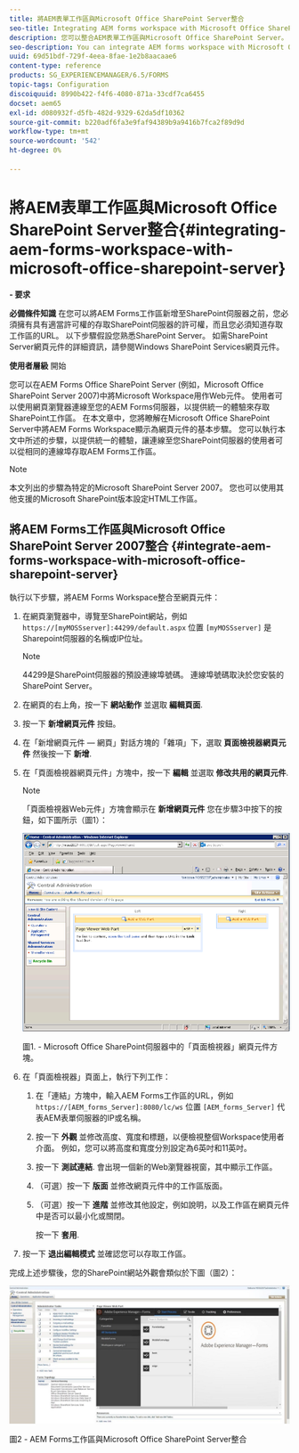 ```yaml
---
title: 將AEM表單工作區與Microsoft Office SharePoint Server整合
seo-title: Integrating AEM forms workspace with Microsoft Office SharePoint Server
description: 您可以整合AEM表單工作區與Microsoft Office SharePoint Server。
seo-description: You can integrate AEM forms workspace with Microsoft Office SharePoint Server.
uuid: 69d51bdf-729f-4eea-8fae-1e2b8aacaae6
content-type: reference
products: SG_EXPERIENCEMANAGER/6.5/FORMS
topic-tags: Configuration
discoiquuid: 8990b422-f4f6-4080-871a-33cdf7ca6455
docset: aem65
exl-id: d080932f-d5fb-482d-9329-62da5df10362
source-git-commit: b220adf6fa3e9faf94389b9a9416b7fca2f89d9d
workflow-type: tm+mt
source-wordcount: '542'
ht-degree: 0%

---
```


# 將AEM表單工作區與Microsoft Office SharePoint Server整合{#integrating-aem-forms-workspace-with-microsoft-office-sharepoint-server}

**- 要求**

**必備條件知識**
在您可以將AEM Forms工作區新增至SharePoint伺服器之前，您必須擁有具有適當許可權的存取SharePoint伺服器的許可權，而且您必須知道存取工作區的URL。 以下步驟假設您熟悉SharePoint Server。 如需SharePoint Server網頁元件的詳細資訊，請參閱Windows SharePoint Services網頁元件。

**使用者層級**
開始

您可以在AEM Forms Office SharePoint Server (例如，Microsoft Office SharePoint Server 2007)中將Microsoft Workspace用作Web元件。 使用者可以使用網頁瀏覽器連線至您的AEM Forms伺服器，以提供統一的體驗來存取SharePoint工作區。 在本文章中，您將瞭解在Microsoft Office SharePoint Server中將AEM Forms Workspace顯示為網頁元件的基本步驟。 您可以執行本文中所述的步驟，以提供統一的體驗，讓連線至您SharePoint伺服器的使用者可以從相同的連線埠存取AEM Forms工作區。

>[!NOTE]
>
>本文列出的步驟為特定的Microsoft SharePoint Server 2007。 您也可以使用其他支援的Microsoft SharePoint版本設定HTML工作區。

## 將AEM Forms工作區與Microsoft Office SharePoint Server 2007整合 {#integrate-aem-forms-workspace-with-microsoft-office-sharepoint-server}

執行以下步驟，將AEM Forms Workspace整合至網頁元件：

1. 在網頁瀏覽器中，導覽至SharePoint網站，例如 `https://[myMOSSserver]:44299/default.aspx` 位置 `[myMOSSserver]` 是Sharepoint伺服器的名稱或IP位址。

   >[!NOTE]
   >
   >44299是SharePoint伺服器的預設連線埠號碼。 連線埠號碼取決於您安裝的SharePoint Server。

1. 在網頁的右上角，按一下 **網站動作** 並選取 **編輯頁面**.
1. 按一下 **新增網頁元件** 按鈕。
1. 在「新增網頁元件 — 網頁」對話方塊的「雜項」下，選取 **頁面檢視器網頁元件** 然後按一下 **新增**.
1. 在「頁面檢視器網頁元件」方塊中，按一下 **編輯** 並選取 **修改共用的網頁元件**.

   >[!NOTE]
   >
   >「頁面檢視器Web元件」方塊會顯示在 **新增網頁元件** 您在步驟3中按下的按鈕，如下圖所示（圖1）：

   ![Microsoft Office SharePoint伺服器中的「頁面檢視器」網頁元件方塊。](assets/page-viewer-web-part-box-in-microsoft-office-sharepoint-server.png)

   圖1. - Microsoft Office SharePoint伺服器中的「頁面檢視器」網頁元件方塊。

1. 在「頁面檢視器」頁面上，執行下列工作：

   1. 在「連結」方塊中，輸入AEM Forms工作區的URL，例如 `https://[AEM_forms_Server]:8080/lc/ws` 位置 `[AEM_forms_Server]` 代表AEM表單伺服器的IP或名稱。
   1. 按一下 **外觀** 並修改高度、寬度和標題，以便檢視整個Workspace使用者介面。 例如，您可以將高度和寬度分別設定為6英吋和11英吋。
   1. 按一下 **測試連結**. 會出現一個新的Web瀏覽器視窗，其中顯示工作區。
   1. （可選）按一下 **版面** 並修改網頁元件中的工作區版面。
   1. （可選）按一下 **進階** 並修改其他設定，例如說明，以及工作區在網頁元件中是否可以最小化或關閉。

      按一下 **套用**.

1. 按一下 **退出編輯模式** 並確認您可以存取工作區。

完成上述步驟後，您的SharePoint網站外觀會類似於下圖（圖2）：

![AEM Forms工作區與Microsoft Office SharePoint Server整合](assets/aem-forms-workspace.jpg)

圖2 - AEM Forms工作區與Microsoft Office SharePoint Server整合
